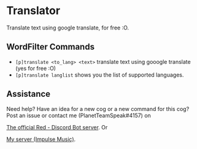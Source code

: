 # Translator
Translate text using google translate, for free :O.

## WordFilter Commands
- `[p]translate <to_lang> <text>` translate text using gooogle translate (yes for free :O)
- `[p]translate langlist` shows you the list of supported languages.

## Assistance
Need help? Have an idea for a new cog or a new command for this cog?
Post an issue or contact me (PlanetTeamSpeak#4157) on 

[The official Red - Discord Bot server](https://discord.gg/geqnqEP). Or

[My server (Impulse Music)](https://discord.gg/tzsmCyk).
